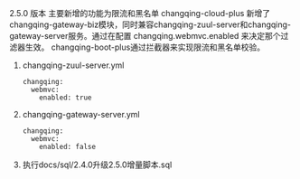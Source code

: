 2.5.0 版本 主要新增的功能为限流和黑名单
changqing-cloud-plus 新增了changqing-gateway-biz模块，同时兼容changqing-zuul-server和changqing-gateway-server服务。通过在配置 changqing.webmvc.enabled 来决定那个过滤器生效。
changqing-boot-plus通过拦截器来实现限流和黑名单校验。

1. changqing-zuul-server.yml 
    ```
    changqing:
      webmvc:
        enabled: true
    ```
2. changqing-gateway-server.yml
    ```
    changqing:
      webmvc:
        enabled: false
    ```
3. 执行docs/sql/2.4.0升级2.5.0增量脚本.sql
 

